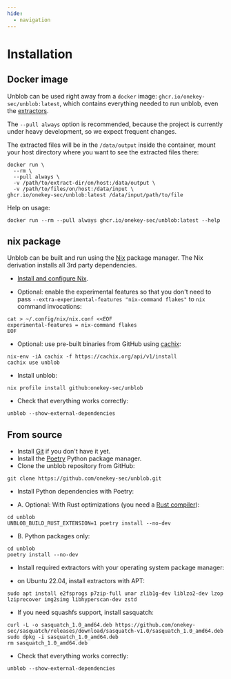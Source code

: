 ```yaml
---
hide:
  - navigation
---
```


# Installation

## Docker image

Unblob can be used right away from a `docker` image: `ghcr.io/onekey-sec/unblob:latest`,
which contains everything needed to run unblob, even the [extractors](extractors.md).

The `--pull always` option is recommended, because the project is currently under heavy development, so we expect frequent changes.

The extracted files will be in the `/data/output` inside the container, mount
your host directory where you want to see the extracted files there:

```console
docker run \
  --rm \
  --pull always \
  -v /path/to/extract-dir/on/host:/data/output \
  -v /path/to/files/on/host:/data/input \
ghcr.io/onekey-sec/unblob:latest /data/input/path/to/file
```

Help on usage:

```shell
docker run --rm --pull always ghcr.io/onekey-sec/unblob:latest --help
```

## nix package

Unblob can be built and run using the [Nix](https://nixos.org) package manager.
The Nix derivation installs all 3rd party dependencies.

- [Install and configure Nix](https://nixos.org/download.html).

- Optional: enable the experimental features so that you don't need to pass
  `--extra-experimental-features "nix-command flakes"` to `nix` command invocations:

```shell
cat > ~/.config/nix/nix.conf <<EOF
experimental-features = nix-command flakes
EOF
```

- Optional: use pre-built binaries from GitHub using [cachix](https://app.cachix.org/cache/unblob):

```shell
nix-env -iA cachix -f https://cachix.org/api/v1/install
cachix use unblob
```

- Install unblob:

```shell
nix profile install github:onekey-sec/unblob
```

- Check that everything works correctly:

```shell
unblob --show-external-dependencies
```

## From source

- Install [Git](https://git-scm.com/download/) if you don't have it yet.
- Install the [Poetry](https://python-poetry.org/docs/#installation) Python package manager.
- Clone the unblob repository from GitHub:

```
git clone https://github.com/onekey-sec/unblob.git
```

- Install Python dependencies with Poetry:

- A. Optional: With Rust optimizations
  (you need a [Rust compiler](https://www.rust-lang.org/tools/install)):

```shell
cd unblob
UNBLOB_BUILD_RUST_EXTENSION=1 poetry install --no-dev
```

- B. Python packages only:

```shell
cd unblob
poetry install --no-dev
```

- Install required extractors with your operating system package manager:

- on Ubuntu 22.04, install extractors with APT:

```shell
sudo apt install e2fsprogs p7zip-full unar zlib1g-dev liblzo2-dev lzop lziprecover img2simg libhyperscan-dev zstd
```

- If you need squashfs support, install sasquatch:

```shell
curl -L -o sasquatch_1.0_amd64.deb https://github.com/onekey-sec/sasquatch/releases/download/sasquatch-v1.0/sasquatch_1.0_amd64.deb
sudo dpkg -i sasquatch_1.0_amd64.deb
rm sasquatch_1.0_amd64.deb
```

- Check that everything works correctly:

```
unblob --show-external-dependencies
```

